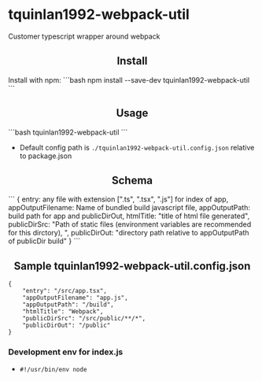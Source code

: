 # tquinlan1992-webpack-util

Customer typescript wrapper around webpack

<h2 align="center">Install</h2>
Install with npm:
```bash
npm install --save-dev tquinlan1992-webpack-util
```

<h2 align="center">Usage</h2>
```bash
tquinlan1992-webpack-util
```

- Default config path is ```./tquinlan1992-webpack-util.config.json``` relative to package.json


<h2 align="center">Schema</h2>
```
{
    entry: any file with extension [".ts", ".tsx", ".js"] for index of app,
    appOutputFilename: Name of bundled build javascript file,
    appOutputPath: build path for app and publicDirOut,
    htmlTitle: "title of html file generated",
    publicDirSrc: "Path of static files (environment variables are recommended for this dirctory),
    ",
    publicDirOut: "directory path relative to appOutputPath of publicDir build"
}
```

<h2 align="center">Sample tquinlan1992-webpack-util.config.json</h2>

```
{
    "entry": "/src/app.tsx",
    "appOutputFilename": "app.js",
    "appOutputPath": "/build",
    "htmlTitle": "Webpack",
    "publicDirSrc": "/src/public/**/*",
    "publicDirOut": "/public"
}
```

### Development env for index.js
- ```#!/usr/bin/env node```
